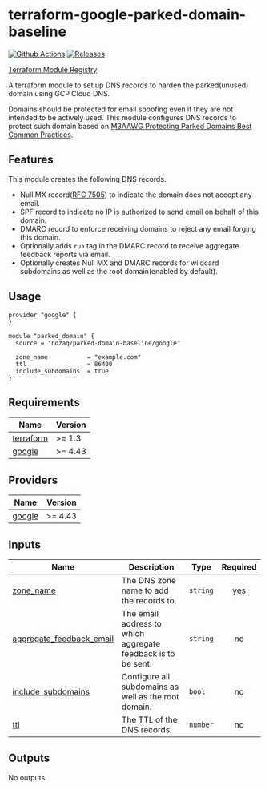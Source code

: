 # terraform-google-parked-domain-baseline

[![Github Actions](https://github.com/nozaq/terraform-google-parked-domain-baseline/actions/workflows/main.yml/badge.svg)](https://github.com/nozaq/terraform-google-parked-domain-baseline/actions/workflows/main.yml)
[![Releases](https://img.shields.io/github/v/release/nozaq/terraform-google-parked-domain-baseline)](https://github.com/nozaq/terraform-google-parked-domain-baseline/releases/latest)

[Terraform Module Registry](https://registry.terraform.io/modules/nozaq/parked-domain-baseline/google)

A terraform module to set up DNS records to harden the parked(unused) domain using GCP Cloud DNS.

Domains should be protected for email spoofing even if they are not intended to be actively used.
This module configures DNS records to protect such domain based on [M3AAWG Protecting Parked Domains Best Common Practices].

## Features

This module creates the following DNS records.

- Null MX record([RFC 7505]) to indicate the domain does not accept any email.
- SPF record to indicate no IP is authorized to send email on behalf of this domain.
- DMARC record to enforce receiving domains to reject any email forging this domain.
- Optionally adds `rua` tag in the DMARC record to receive aggregate feedback reports via email. 
- Optionally creates Null MX and DMARC records for wildcard subdomains as well as the root domain(enabled by default).

## Usage

```hcl
provider "google" {
}

module "parked_domain" {
  source = "nozaq/parked-domain-baseline/google"

  zone_name           = "example.com"
  ttl                 = 86400
  include_subdomains  = true
}
```

<!-- BEGINNING OF PRE-COMMIT-TERRAFORM DOCS HOOK -->
## Requirements

| Name | Version |
|------|---------|
| <a name="requirement_terraform"></a> [terraform](#requirement\_terraform) | >= 1.3 |
| <a name="requirement_google"></a> [google](#requirement\_google) | >= 4.43 |

## Providers

| Name | Version |
|------|---------|
| <a name="provider_google"></a> [google](#provider\_google) | >= 4.43 |

## Inputs

| Name | Description | Type | Required |
|------|-------------|------|:--------:|
| <a name="input_zone_name"></a> [zone\_name](#input\_zone\_name) | The DNS zone name to add the records to. | `string` | yes |
| <a name="input_aggregate_feedback_email"></a> [aggregate\_feedback\_email](#input\_aggregate\_feedback\_email) | The email address to which aggregate feedback is to be sent. | `string` | no |
| <a name="input_include_subdomains"></a> [include\_subdomains](#input\_include\_subdomains) | Configure all subdomains as well as the root domain. | `bool` | no |
| <a name="input_ttl"></a> [ttl](#input\_ttl) | The TTL of the DNS records. | `number` | no |

## Outputs

No outputs.
<!-- END OF PRE-COMMIT-TERRAFORM DOCS HOOK -->

[M3AAWG Protecting Parked Domains Best Common Practices]: https://www.m3aawg.org/sites/default/files/m3aawg_parked_domains_bcp-2022-06.pdf
[RFC 7505]: https://datatracker.ietf.org/doc/rfc7505/
